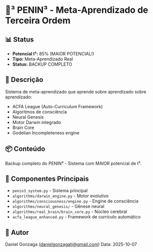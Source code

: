 # 🧠³ PENIN³ - Meta-Aprendizado de Terceira Ordem

## 📊 Status
- **Potencial I³:** 85% (MAIOR POTENCIAL!)
- **Tipo:** Meta-Aprendizado Real
- **Status:** BACKUP COMPLETO

## 🎯 Descrição

Sistema de meta-aprendizado que aprende sobre aprendizado sobre aprendizado:
- ACFA League (Auto-Curriculum Framework)
- Algoritmos de consciência
- Neural Genesis
- Motor Darwin integrado
- Brain Core
- Godelian Incompleteness engine

## 📦 Conteúdo

Backup completo do PENIN³ - Sistema com MAIOR potencial de I³.

## 🔧 Componentes Principais

- `penin3_system.py` - Sistema principal
- `algorithms/darwin_engine.py` - Motor evolutivo
- `algorithms/consciousness/engine.py` - Engine de consciência
- `algorithms/neural_genesis/` - Gênese neural
- `algorithms/real_brain/brain_core.py` - Núcleo cerebral
- `acfa_league_enhanced.py` - Framework de currículo automático

## 📝 Autor

Daniel Gonzaga (danielgonzagatj@gmail.com)
Data: 2025-10-07